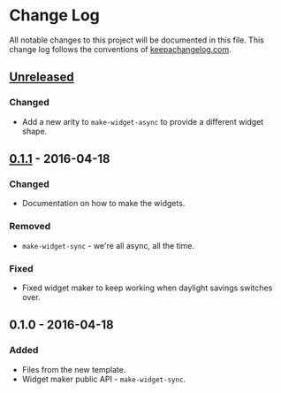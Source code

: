 # Change Log
All notable changes to this project will be documented in this file. This change log follows the conventions of [keepachangelog.com](http://keepachangelog.com/).

## [Unreleased]
### Changed
- Add a new arity to `make-widget-async` to provide a different widget shape.

## [0.1.1] - 2016-04-18
### Changed
- Documentation on how to make the widgets.

### Removed
- `make-widget-sync` - we're all async, all the time.

### Fixed
- Fixed widget maker to keep working when daylight savings switches over.

## 0.1.0 - 2016-04-18
### Added
- Files from the new template.
- Widget maker public API - `make-widget-sync`.

[Unreleased]: https://github.com/your-name/clojure_swapi/compare/0.1.1...HEAD
[0.1.1]: https://github.com/your-name/clojure_swapi/compare/0.1.0...0.1.1
